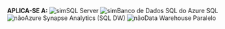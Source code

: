 <Token>**APLICA-SE A:** ![sim](media/yes.png)SQL Server ![sim](media/yes.png)Banco de Dados SQL do Azure SQL ![não](media/no.png)Azure Synapse Analytics (SQL DW) ![não](media/no.png)Data Warehouse Paralelo </Token>

